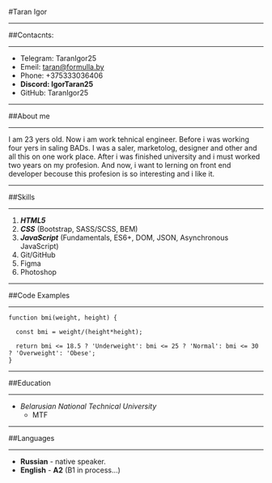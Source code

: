 #Taran Igor
_____________________________

##Contacnts:
_____________________________
+ Telegram: TaranIgor25
+ Emeil: taran@formulla.by
+ Phone: +375333036406
+ **Discord: IgorTaran25**
+ GitHub: TaranIgor25
_____________________________

##About me
_____________________________
I am 23 yers old. Now i am work tehnical engineer. Before i was working four yers in saling BADs. I was a saler, marketolog, designer and other and all this on one work place. After i was finished university and i must worked two years on my profesion. And now, i want to lerning on front end developer becouse this profesion is so interesting and i like it. 
_____________________________

##Skills 
_____________________________
1) ***HTML5***
2) ***CSS*** (Bootstrap, SASS/SCSS, BEM)
3) ***JavaScript*** (Fundamentals, ES6+, DOM, JSON, Asynchronous JavaScript)
4) Git/GitHub
5) Figma
6) Photoshop
_____________________________

##Code Examples
_____________________________
```
function bmi(weight, height) {

  const bmi = weight/(height*height);
  
  return bmi <= 18.5 ? 'Underweight': bmi <= 25 ? 'Normal': bmi <= 30 ? 'Overweight': 'Obese';
}
```
_____________________________

##Education
_____________________________
- *Belarusian National Technical University*
    + MTF
_____________________________

##Languages
_____________________________
- **Russian** - native speaker.
- **English** - **A2** (B1 in process…)